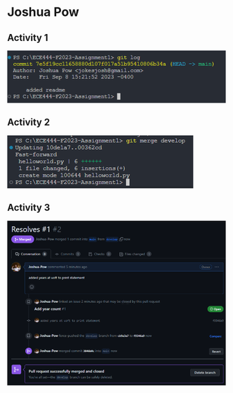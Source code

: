 # Joshua Pow

## Activity 1

![Alt text](activity1.png)

## Activity 2

![Alt text](activity2.png)

## Activity 3

![Alt text](activity3.png)
